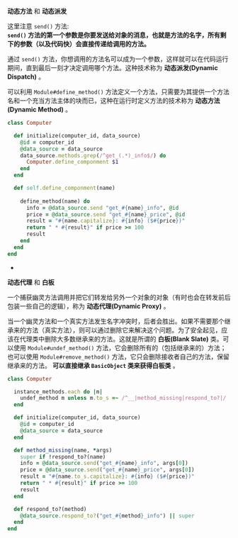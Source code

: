 **动态方法** 和 **动态派发**

这里注意 `send()` 方法:  
**`send()` 方法的第一个参数是你要发送给对象的消息，也就是方法的名字，所有剩下的参数（以及代码快）会直接传递给调用的方法。**

通过 `send()` 方法，你想调用的方法名可以成为一个参数，这样就可以在代码运行期间，直到最后一刻才决定调用哪个方法。这种技术称为 **动态派发(Dynamic Dispatch)** 。

可以利用 `Module#define_method()` 方法定义一个方法，只需要为其提供一个方法名和一个充当方法主体的块而已，这种在运行时定义方法的技术称为 **动态方法(Dynamic Method)** 。

```ruby
class Computer

  def initialize(computer_id, data_source)
    @id = computer_id
    @data_source = data_source
    data_source.methods.grep(/^get_(.*)_info$/) do 
      Computer.define_componment $1
    end
  end

  def self.define_componment(name)
  
    define_method(name) do
      info = @data_source.send "get_#{name}_info", @id
      price = @data_source.send "get_#{name}_price", @id
      result = "#{name.capitalize}: #{info} ($#{price})"
      return " * #{result}" if price >= 100
      result
    end
  end
end
```

-

**动态代理** 和 **白板**

一个捕获幽灵方法调用并把它们转发给另外一个对象的对象（有时也会在转发前后包装一些自己的逻辑），称为 **动态代理(Dynamic Proxy)** 。

当一个幽灵方法和一个真实方法发生名字冲突时，后者会胜出。如果不需要那个继承来的方法（真实方法），则可以通过删除它来解决这个问题。为了安全起见，应该在代理类中删除大多数继承来的方法。这就是所谓的 **白板(Blank Slate)** 类。可以使用 `Module#undef_method()` 方法，它会删除所有的（包括继承来的）方法；也可以使用 `Module#remove_method()` 方法，它只会删除接收者自己的方法，保留继承来的方法。 **可以直接继承 `BasicObject` 类来获得白板类** 。

```ruby
class Computer

  instance_methods.each do |m|
    undef_method m unless m.to_s =~ /^__|method_missing|respond_to?|/
  end

  def initialize(computer_id, data_source)
    @id = computer_id
    @data_source = data_source
  end

  def method_missing(name, *args)
    super if !respond_to?(name)
    info = @data_source.send("get_#{name}_info", args[0])
    price = @data_source.send("get_#{name}_price", args[0])
    result = "#{name.to_s.capitalize}: #{info} ($#{price})"
    return " * #{result}" if price >= 100
    result
  end

  def respond_to?(method)
    @data_source.respond_to?("get_#{method}_info") || super
  end
end
```